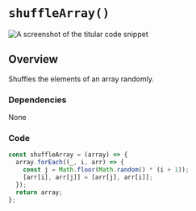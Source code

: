 # `shuffleArray()`

![A screenshot of the titular code snippet](../snapshots/shuffleArray.png)

## Overview

Shuffles the elements of an array randomly.

### Dependencies

None

### Code

```js
const shuffleArray = (array) => {
  array.forEach((_, i, arr) => {
    const j = Math.floor(Math.random() * (i + 1));
    [arr[i], arr[j]] = [arr[j], arr[i]];
  });
  return array;
};
```
